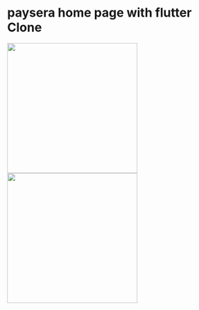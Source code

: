 <h1>paysera home page with flutter Clone </h1>
  
<img src="https://github.com/abenkoula71/paysera-page-home-flutter/blob/main/Screenshot_1633356044.png" width="300" />
<img src="https://github.com/abenkoula71/paysera-page-home-flutter/blob/main/Screenshot_1633356032.png" width="300" />
